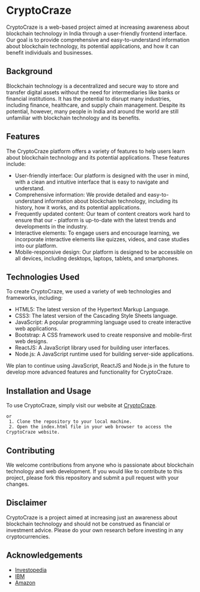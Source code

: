# CryptoCraze

CryptoCraze is a web-based project aimed at increasing awareness about blockchain technology in India through a user-friendly frontend interface. Our goal is to provide comprehensive and easy-to-understand information about blockchain technology, its potential applications, and how it can benefit individuals and businesses.

## Background

Blockchain technology is a decentralized and secure way to store and transfer digital assets without the need for intermediaries like banks or financial institutions. It has the potential to disrupt many industries, including finance, healthcare, and supply chain management. Despite its potential, however, many people in India and around the world are still unfamiliar with blockchain technology and its benefits.

## Features

The CryptoCraze platform offers a variety of features to help users learn about blockchain technology and its potential applications. These features include:

- User-friendly interface: Our platform is designed with the user in mind, with a clean and intuitive interface that is easy to navigate and understand.
- Comprehensive information: We provide detailed and easy-to-understand information about blockchain technology, including its history, how it works, and its potential applications.
- Frequently updated content: Our team of content creators work hard to ensure that our - platform is up-to-date with the latest trends and developments in the industry.
- Interactive elements: To engage users and encourage learning, we incorporate interactive elements like quizzes, videos, and case studies into our platform.
- Mobile-responsive design: Our platform is designed to be accessible on all devices, including desktops, laptops, tablets, and smartphones.

## Technologies Used

To create CryptoCraze, we used a variety of web technologies and frameworks, including:

- HTML5: The latest version of the Hypertext Markup Language.
- CSS3: The latest version of the Cascading Style Sheets language.
- JavaScript: A popular programming language used to create interactive web applications.
- Bootstrap: A CSS framework used to create responsive and mobile-first web designs.
- ReactJS: A JavaScript library used for building user interfaces.
- Node.js: A JavaScript runtime used for building server-side applications.

We plan to continue using JavaScript, ReactJS and Node.js in the future to develop more advanced features and functionality for CryptoCraze.

## Installation and Usage

To use CryptoCraze, simply visit our website at [CryptoCraze](https://facelift2376.github.io/CryptoCraze/).

    or
     1. Clone the repository to your local machine.
     2. Open the index.html file in your web browser to access the CryptoCraze website.

## Contributing

We welcome contributions from anyone who is passionate about blockchain technology and web development. If you would like to contribute to this project, please fork this repository and submit a pull request with your changes.

## Disclaimer

CryptoCraze is a project aimed at increasing just an awareness about blockchain technology and should not be construed as financial or investment advice. Please do your own research before investing in any cryptocurrencies.

## Acknowledgements

- [Investopedia](https://www.investopedia.com/terms/b/blockchain.asp)
- [IBM](https://www.ibm.com/topics/blockchain)
- [Amazon](https://aws.amazon.com/what-is/blockchain/)
